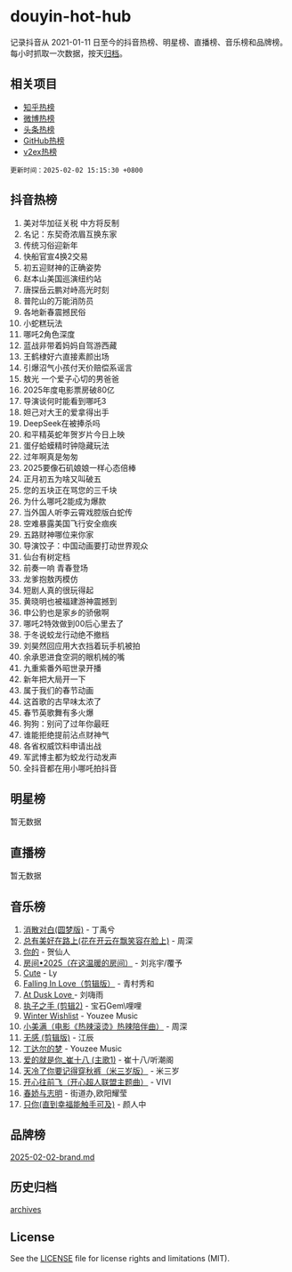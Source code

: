 # douyin-hot-hub

记录抖音从 2021-01-11 日至今的抖音热榜、明星榜、直播榜、音乐榜和品牌榜。每小时抓取一次数据，按天[归档](archives)。

## 相关项目

- [知乎热榜](https://github.com/lonnyzhang423/zhihu-hot-hub)
- [微博热榜](https://github.com/lonnyzhang423/weibo-hot-hub)
- [头条热榜](https://github.com/lonnyzhang423/toutiao-hot-hub)
- [GitHub热榜](https://github.com/lonnyzhang423/github-hot-hub)
- [v2ex热榜](https://github.com/lonnyzhang423/v2ex-hot-hub)


`更新时间：2025-02-02 15:15:30 +0800`

## 抖音热榜

1. 美对华加征关税 中方将反制
1. 名记：东契奇浓眉互换东家
1. 传统习俗迎新年
1. 快船官宣4换2交易
1. 初五迎财神的正确姿势
1. 赵本山美国巡演纽约站
1. 唐探岳云鹏对峙高光时刻
1. 普陀山的万能消防员
1. 各地新春震撼民俗
1. 小蛇糕玩法
1. 哪吒2角色深度
1. 蓝战非带着妈妈自驾游西藏
1. 王鹤棣好六直接素颜出场
1. 引爆沼气小孩付天价赔偿系谣言
1. 敖光 一个爱子心切的男爸爸
1. 2025年度电影票房破80亿
1. 导演谈何时能看到哪吒3
1. 妲己对大王的爱拿得出手
1. DeepSeek在被捧杀吗
1. 和平精英蛇年贺岁片今日上映
1. 蛋仔蛤蟆精时钟隐藏玩法
1. 过年啊真是匆匆
1. 2025要像石矶娘娘一样心态倍棒
1. 正月初五为啥又叫破五
1. 您的五块正在骂您的三千块
1. 为什么哪吒2能成为爆款
1. 当外国人听李云霄戏腔版白蛇传
1. 空难暴露美国飞行安全痼疾
1. 五路财神哪位来你家
1. 导演饺子：中国动画要打动世界观众
1. 仙台有树定档
1. 前奏一响 青春登场
1. 龙爹抱敖丙模仿
1. 短剧人真的很玩得起
1. 黄晓明也被福建游神震撼到
1. 申公豹也是家乡的骄傲啊
1. 哪吒2特效做到00后心里去了
1. 于冬说蛟龙行动绝不撤档
1. 刘昊然回应用大衣挡着玩手机被拍
1. 余承恩进食空洞的眼机械的嘴
1. 九重紫番外昭世录开播
1. 新年把大局开一下
1. 属于我们的春节动画
1. 这首歌的古早味太浓了
1. 春节英歌舞有多火爆
1. 狗狗：别问了过年你最旺
1. 谁能拒绝提前沾点财神气
1. 各省权威饮料申请出战
1. 军武博主都为蛟龙行动发声
1. 全抖音都在用小哪吒拍抖音

## 明星榜

暂无数据

## 直播榜

暂无数据

## 音乐榜

1. [消散对白(圆梦版)](https://sf5-hl-cdn-tos.douyinstatic.com/obj/tos-cn-ve-2774/og4jB5I5IizzoZVAAAzWgBMAsMDWoArfwBOiFs) - 丁禹兮
1. [总有美好在路上(花在开云在飘笑容在脸上)](https://sf5-hl-cdn-tos.douyinstatic.com/obj/tos-cn-ve-2774/oU5u7NwtfBIvaNhoQBszOvAlRiAoiWAVVyBMq4) - 周深
1. [你的](https://sf5-hl-cdn-tos.douyinstatic.com/obj/tos-cn-ve-2774/oYuIeKf42jB7sEV6B2upMdpYAgfrQWj0FeRegh) - 贺仙人
1. [房间•2025（在这温暖的房间）](https://sf5-hl-cdn-tos.douyinstatic.com/obj/tos-cn-ve-2774/oMzJcnT8BgIetASeBfwfEeBQVNfACiCifhfZP7g) - 刘兆宇/覆予
1. [Cute](https://sf5-hl-cdn-tos.douyinstatic.com/obj/tos-cn-ve-2774/o4IbIzHWKAAB4wsS5qMBRiiAlEBGTpQRNfFvuo) - Ly
1. [Falling In Love（剪辑版）](https://sf6-cdn-tos.douyinstatic.com/obj/tos-cn-ve-2774/o8ajpA8zzgBPahbBIO8AcKGBLJezFCRd1wfP9f) - 青村秀和
1. [ At Dusk  Love ](https://sf5-hl-cdn-tos.douyinstatic.com/obj/tos-cn-ve-2774/o8CrpCf5CaYgI4ZrtQgMQAFEfuGqNnRSDQAPBc) - 刘嗨雨
1. [执子之手 (剪辑2)](https://sf5-hl-cdn-tos.douyinstatic.com/obj/tos-cn-ve-2774/oUoZLQjCc31XzqsBnBQUNgeKtYPBcgbFDwtfcu) - 宝石Gem\哩哩
1. [Winter Wishlist](https://sf5-hl-cdn-tos.douyinstatic.com/obj/tos-cn-ve-2774/oIIgUOeamCFCVAzxN6MFRLIBlLGpUqQxeeHrLE) - Youzee Music
1. [小美满（电影《热辣滚烫》热辣陪伴曲）](https://sf5-hl-cdn-tos.douyinstatic.com/obj/tos-cn-ve-2774/o0GAn2lSgfZIDUgtevCGDQYnFg4CwnrBaxbTZL) - 周深
1. [无感 (剪辑版)](https://sf5-hl-cdn-tos.douyinstatic.com/obj/tos-cn-ve-2774/o0eIsUzJBDlQaQFC5OFlgbMEZC1TFYBftOBn6p) - 江辰
1. [丁达尔的梦](https://sf5-hl-cdn-tos.douyinstatic.com/obj/tos-cn-ve-2774/oMU3WirUZBVQkAC9ccG5P2IQirziZM2RTInUY) - Youzee Music
1. [爱的就是你_崔十八 (主歌1)](https://sf5-hl-cdn-tos.douyinstatic.com/obj/tos-cn-ve-2774/oI5BO5DhFZ6UTcNCnZaOCBLtZ7WIMQGfgnXf5E) - 崔十八/听潮阁
1. [天冷了你要记得穿秋裤（米三岁版）](https://sf5-hl-cdn-tos.douyinstatic.com/obj/tos-cn-ve-2774/oQlIwVIDWiZ6BQilAorS7MA0AgCkQDvcZAdm1) - 米三岁
1. [开心往前飞（开心超人联盟主题曲）](https://sf6-cdn-tos.douyinstatic.com/obj/tos-cn-ve-2774/9d8fb7c82cf1421fb93a9fe925275e0a) - VIVI
1. [春娇与志明](https://sf5-hl-cdn-tos.douyinstatic.com/obj/tos-cn-ve-2774/e530d8fceb7044b39707d7f9ff54add1) - 街道办,欧阳耀莹
1. [只你(直到幸福能触手可及)](https://sf5-hl-cdn-tos.douyinstatic.com/obj/tos-cn-ve-2774/o0lBkRDzFTeaVSUz3ZZSCBVtZ5DIMQGfgmEAuE) - 颜人中

## 品牌榜

[2025-02-02-brand.md](archives/2025-02-02-brand.md)

## 历史归档

[archives](archives)

## License

See the [LICENSE](LICENSE) file for license rights and limitations (MIT).
